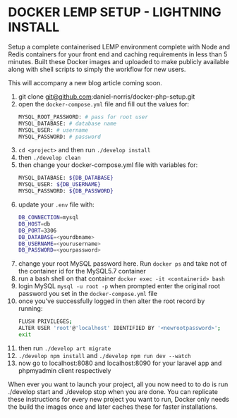 # DOCKER LEMP SETUP - LIGHTNING INSTALL

Setup a complete containerised LEMP environment complete with Node and Redis containers for your front end and caching requirements in less than 5 minutes. Built these Docker images and uploaded to make publicly available along with shell scripts to simply the workflow for new users. 

This will accompany a new blog article coming soon. 

1. git clone git@github.com:daniel-norris/docker-php-setup.git <project>
2. open the `docker-compose.yml` file and fill out the values for:
    ```bash
    MYSQL_ROOT_PASSWORD: # pass for root user
    MYSQL_DATABASE: # database name
    MYSQL_USER: # username
    MYSQL_PASSWORD: # password
    ```
3. `cd <project>` and then run `./develop install`
4. then `./develop clean`
5. then change your docker-compose.yml file with variables for:
    ```bash
    MYSQL_DATABASE: ${DB_DATABASE}
    MYSQL_USER: ${DB_USERNAME}
    MYSQL_PASSWORD: ${DB_PASSWORD}
    ```
6. update your `.env` file with:
    ```bash
    DB_CONNECTION=mysql
    DB_HOST=db
    DB_PORT=3306
    DB_DATABASE=<yourdbname>
    DB_USERNAME=<yourusername>
    DB_PASSWORD=<yourpassword>
    ```
7. change your root MySQL password here. Run `docker ps` and take not of the container id for the MySQL5.7 container 
8. run a bash shell on that container `docker exec -it <containerid> bash`
9. login MySQL `mysql -u root -p` when prompted enter the original root password you set in the `docker-compose.yml` file 
10. once you've successfully logged in then alter the root record by running: 
    ```bash
    FLUSH PRIVILEGES; 
    ALTER USER 'root'@'localhost' IDENTIFIED BY '<newrootpassword>'; 
    exit
10. then run `./develop art migrate`
11. `./develop npm install` and `./develop npm run dev --watch`
12. now go to localhost:8080 and localhost:8090 for your laravel app and phpmyadmin client respectively 
    
When ever you want to launch your project, all you now need to to do is run ./develop start and ./develop stop when you are done. You can replicate these instructions for every new project you want to run, Docker only needs the build the images once and later caches these for faster installations. 


